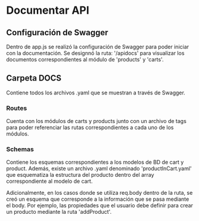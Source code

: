 # Documentar API

## Configuración de Swagger
Dentro de app.js se realizó la configuración de Swagger para poder iniciar con la documentación. Se designnó la ruta: '/apidocs' para visualizar los documentos correspondientes al módulo de 'products' y 'carts'.

## Carpeta DOCS
Contiene todos los archivos .yaml que se muestran a través de Swagger.
### Routes
Cuenta con los módulos de carts y products junto con un archivo de tags para poder referenciar las rutas correspondientes a cada uno de los módulos. 

### Schemas
Contiene los esquemas correspondientes a los modelos de BD de cart y product. Además, existe un archivo .yaml denominado 'productInCart.yaml' que esquematiza la estructura del producto dentro del array correspondiente al modelo de cart.

Adicionalmente, en los casos donde se utiliza req.body dentro de la ruta, se creó un esquema que corresponde a la información que se pasa mediante el body. Por ejemplo, las propiedades que el usuario debe definir para crear un producto mediante la ruta 'addProduct'.